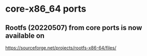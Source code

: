 # core-x86_64 ports

## Rootfs (20220507) from core ports is now available on
https://sourceforge.net/projects/rootfs-x86-64/files/
